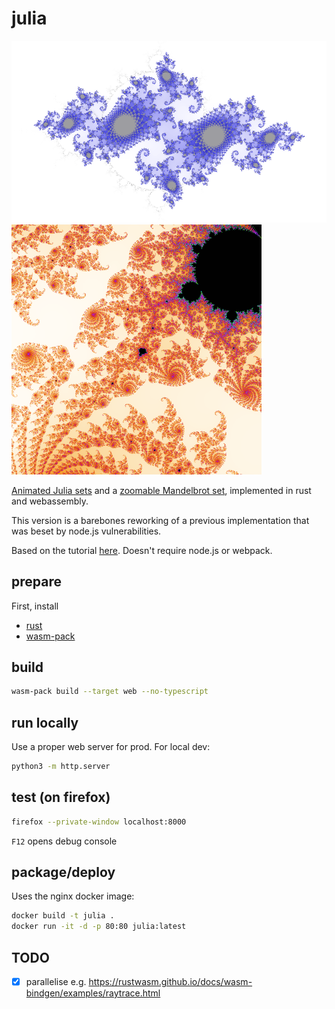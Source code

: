 # julia

![julia](./doc/julia.png) ![mandel](./doc/mandel.png)

[Animated Julia sets](https://friarswood.net) and a [zoomable Mandelbrot set](https://friarswood.net/mandel.html), implemented in rust and webassembly.

This version is a barebones reworking of a previous implementation that was beset by node.js vulnerabilities.

Based on the tutorial [here](https://wasmbyexample.dev). Doesn't require node.js or webpack.

## prepare

First, install
- [rust](https://www.rust-lang.org/tools/install)
- [wasm-pack](https://rustwasm.github.io/wasm-pack/installer/)

## build

```sh
wasm-pack build --target web --no-typescript
```

## run locally

Use a proper web server for prod. For local dev:

```sh
python3 -m http.server
```

## test (on firefox)

```sh
firefox --private-window localhost:8000
```

`F12` opens debug console

## package/deploy

Uses the nginx docker image:

```sh
docker build -t julia .
docker run -it -d -p 80:80 julia:latest
```

## TODO

- [X] parallelise e.g. https://rustwasm.github.io/docs/wasm-bindgen/examples/raytrace.html